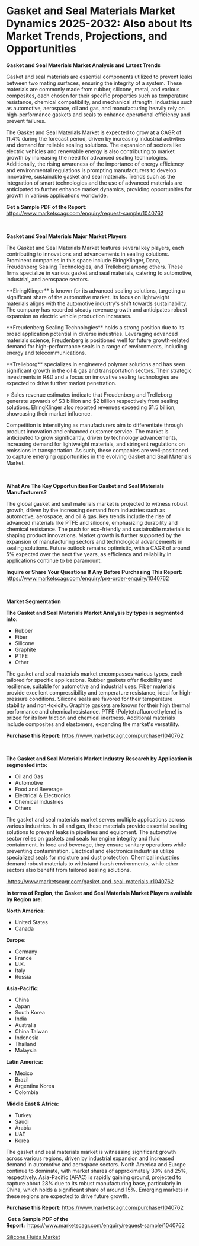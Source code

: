 <p><h1>Gasket and Seal Materials Market Dynamics 2025-2032: Also about Its Market Trends, Projections, and Opportunities</h1></p><p><strong>Gasket and Seal Materials Market Analysis and Latest Trends</strong></p>
<p><p>Gasket and seal materials are essential components utilized to prevent leaks between two mating surfaces, ensuring the integrity of a system. These materials are commonly made from rubber, silicone, metal, and various composites, each chosen for their specific properties such as temperature resistance, chemical compatibility, and mechanical strength. Industries such as automotive, aerospace, oil and gas, and manufacturing heavily rely on high-performance gaskets and seals to enhance operational efficiency and prevent failures.</p><p>The Gasket and Seal Materials Market is expected to grow at a CAGR of 11.4% during the forecast period, driven by increasing industrial activities and demand for reliable sealing solutions. The expansion of sectors like electric vehicles and renewable energy is also contributing to market growth by increasing the need for advanced sealing technologies. Additionally, the rising awareness of the importance of energy efficiency and environmental regulations is prompting manufacturers to develop innovative, sustainable gasket and seal materials. Trends such as the integration of smart technologies and the use of advanced materials are anticipated to further enhance market dynamics, providing opportunities for growth in various applications worldwide.</p></p>
<p><strong>Get a Sample PDF of the Report:&nbsp;</strong> <a href="https://www.marketscagr.com/enquiry/request-sample/1040762?utm_campaign=3534&utm_medium=2&utm_source=Github&utm_content=ia&utm_term=02042025&utm_id=gasket-and-seal-materials">https://www.marketscagr.com/enquiry/request-sample/1040762</a></p>
<p>&nbsp;</p>
<p><strong>Gasket and Seal Materials Major Market Players</strong></p>
<p><p>The Gasket and Seal Materials Market features several key players, each contributing to innovations and advancements in sealing solutions. Prominent companies in this space include ElringKlinger, Dana, Freudenberg Sealing Technologies, and Trelleborg among others. These firms specialize in various gasket and seal materials, catering to automotive, industrial, and aerospace sectors.</p><p>**ElringKlinger** is known for its advanced sealing solutions, targeting a significant share of the automotive market. Its focus on lightweight materials aligns with the automotive industry's shift towards sustainability. The company has recorded steady revenue growth and anticipates robust expansion as electric vehicle production increases.</p><p>**Freudenberg Sealing Technologies** holds a strong position due to its broad application potential in diverse industries. Leveraging advanced materials science, Freudenberg is positioned well for future growth-related demand for high-performance seals in a range of environments, including energy and telecommunications.</p><p>**Trelleborg** specializes in engineered polymer solutions and has seen significant growth in the oil & gas and transportation sectors. Their strategic investments in R&D and a focus on innovative sealing technologies are expected to drive further market penetration.</p><p>> Sales revenue estimates indicate that Freudenberg and Trelleborg generate upwards of $3 billion and $2 billion respectively from sealing solutions. ElringKlinger also reported revenues exceeding $1.5 billion, showcasing their market influence. </p><p>Competition is intensifying as manufacturers aim to differentiate through product innovation and enhanced customer service. The market is anticipated to grow significantly, driven by technology advancements, increasing demand for lightweight materials, and stringent regulations on emissions in transportation. As such, these companies are well-positioned to capture emerging opportunities in the evolving Gasket and Seal Materials Market.</p></p>
<p>&nbsp;</p>
<p><strong>What Are The Key Opportunities For Gasket and Seal Materials Manufacturers?</strong></p>
<p><p>The global gasket and seal materials market is projected to witness robust growth, driven by the increasing demand from industries such as automotive, aerospace, and oil & gas. Key trends include the rise of advanced materials like PTFE and silicone, emphasizing durability and chemical resistance. The push for eco-friendly and sustainable materials is shaping product innovations. Market growth is further supported by the expansion of manufacturing sectors and technological advancements in sealing solutions. Future outlook remains optimistic, with a CAGR of around 5% expected over the next five years, as efficiency and reliability in applications continue to be paramount.</p></p>
<p><strong>Inquire or Share Your Questions If Any Before Purchasing This Report:</strong> <a href="https://www.marketscagr.com/enquiry/pre-order-enquiry/1040762?utm_campaign=3534&utm_medium=2&utm_source=Github&utm_content=ia&utm_term=02042025&utm_id=gasket-and-seal-materials">https://www.marketscagr.com/enquiry/pre-order-enquiry/1040762</a></p>
<p>&nbsp;</p>
<p><strong>Market Segmentation</strong></p>
<p><strong>The Gasket and Seal Materials Market Analysis by types is segmented into:</strong></p>
<p><ul><li>Rubber</li><li>Fiber</li><li>Silicone</li><li>Graphite</li><li>PTFE</li><li>Other</li></ul></p>
<p><p>The gasket and seal materials market encompasses various types, each tailored for specific applications. Rubber gaskets offer flexibility and resilience, suitable for automotive and industrial uses. Fiber materials provide excellent compressibility and temperature resistance, ideal for high-pressure conditions. Silicone seals are favored for their temperature stability and non-toxicity. Graphite gaskets are known for their high thermal performance and chemical resistance. PTFE (Polytetrafluoroethylene) is prized for its low friction and chemical inertness. Additional materials include composites and elastomers, expanding the market's versatility.</p></p>
<p><strong>Purchase this Report:&nbsp;</strong><a href="https://www.marketscagr.com/purchase/1040762?utm_campaign=3534&utm_medium=2&utm_source=Github&utm_content=ia&utm_term=02042025&utm_id=gasket-and-seal-materials">https://www.marketscagr.com/purchase/1040762</a></p>
<p>&nbsp;</p>
<p><strong>The Gasket and Seal Materials Market Industry Research by Application is segmented into:</strong></p>
<p><ul><li>Oil and Gas</li><li>Automotive</li><li>Food and Beverage</li><li>Electrical & Electronics</li><li>Chemical Industries</li><li>Others</li></ul></p>
<p><p>The gasket and seal materials market serves multiple applications across various industries. In oil and gas, these materials provide essential sealing solutions to prevent leaks in pipelines and equipment. The automotive sector relies on gaskets and seals for engine integrity and fluid containment. In food and beverage, they ensure sanitary operations while preventing contamination. Electrical and electronics industries utilize specialized seals for moisture and dust protection. Chemical industries demand robust materials to withstand harsh environments, while other sectors also benefit from tailored sealing solutions.</p></p>
<p><a href="https://www.marketscagr.com/gasket-and-seal-materials-r1040762?utm_campaign=3534&utm_medium=2&utm_source=Github&utm_content=ia&utm_term=02042025&utm_id=gasket-and-seal-materials">&nbsp;https://www.marketscagr.com/gasket-and-seal-materials-r1040762</a></p>
<p><strong>In terms of Region, the Gasket and Seal Materials Market Players available by Region are:</strong></p>
<p>
    <p> <strong> North America: </strong>
        <ul>
            <li>United States</li>
            <li>Canada</li>
        </ul>
        </p> 
    <p> <strong> Europe: </strong>
        <ul>
            <li>Germany</li>
            <li>France</li>
            <li>U.K.</li>
            <li>Italy</li>
            <li>Russia</li>
        </ul>
        </p> 
    <p> <strong> Asia-Pacific: </strong>
        <ul>
            <li>China</li>
            <li>Japan</li>
            <li>South Korea</li>
            <li>India</li>
            <li>Australia</li>
            <li>China Taiwan</li>
            <li>Indonesia</li>
            <li>Thailand</li>
            <li>Malaysia</li>
        </ul>
        </p> 
    <p> <strong> Latin America: </strong>
        <ul>
            <li>Mexico</li>
            <li>Brazil</li>
            <li>Argentina Korea</li>
            <li>Colombia</li>
        </ul>
        </p> 
    <p> <strong> Middle East & Africa: </strong>
        <ul>
            <li>Turkey</li>
            <li>Saudi</li>
            <li>Arabia</li>
            <li>UAE</li>
            <li>Korea</li>
        </ul>
    </p>
    </p>
<p><p>The gasket and seal materials market is witnessing significant growth across various regions, driven by industrial expansion and increased demand in automotive and aerospace sectors. North America and Europe continue to dominate, with market shares of approximately 30% and 25%, respectively. Asia-Pacific (APAC) is rapidly gaining ground, projected to capture about 28% due to its robust manufacturing base, particularly in China, which holds a significant share of around 15%. Emerging markets in these regions are expected to drive future growth.</p></p>
<p><strong>Purchase this Report: </strong><a href="https://www.marketscagr.com/purchase/1040762?utm_campaign=3534&utm_medium=2&utm_source=Github&utm_content=ia&utm_term=02042025&utm_id=gasket-and-seal-materials">https://www.marketscagr.com/purchase/1040762</a></p>
<p>&nbsp;<strong>Get a Sample PDF of the Report:&nbsp;&nbsp;</strong><a href="https://www.marketscagr.com/enquiry/request-sample/1040762?utm_campaign=3534&utm_medium=2&utm_source=Github&utm_content=ia&utm_term=02042025&utm_id=gasket-and-seal-materials">https://www.marketscagr.com/enquiry/request-sample/1040762</a></p>
<p><strong></strong></p>
<p><p><a href="https://github.com/joshuagarcia509/Market-Research-Report-List-1/blob/main/silicone-fluids-market.md?utm_campaign=3534&utm_medium=2&utm_source=Github&utm_content=ia&utm_term=02042025&utm_id=gasket-and-seal-materials">Silicone Fluids Market</a></p></p>